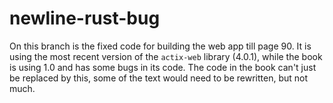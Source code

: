 # newline-rust-bug
On this branch is the fixed code for building the web app till page 90. It is using the most recent version of the `actix-web` library (4.0.1), while the book is using 1.0 and has some bugs in its code. The code in the book can't just be replaced by this, some of the text would need to be rewritten, but not much.
